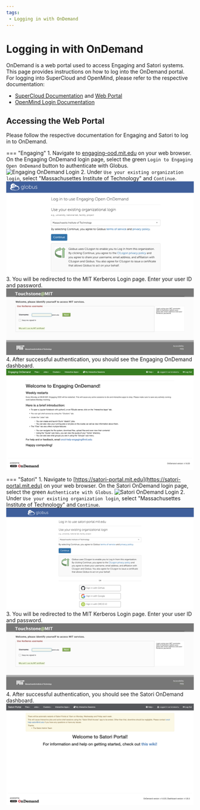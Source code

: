 ```yaml
---
tags:
 - Logging in with OnDemand
---
```


# Logging in with OnDemand

OnDemand is a web portal used to access Engaging and Satori systems. This page provides instructions on how to log into the OnDemand portal. For logging into SuperCloud and OpenMind, please refer to the respective documentation:  

- [SuperCloud Documentation](https://mit-supercloud.github.io/supercloud-docs/web-portal/) and [Web Portal](https://txe1-portal.mit.edu)  
- [OpenMind Login Documentation](https://github.mit.edu/MGHPCC/openmind/wiki/Getting-started#login)

## Accessing the Web Portal

Please follow the respective documentation for Engaging and Satori to log in to OnDemand.

=== "Engaging"
    1. Navigate to [engaging-ood.mit.edu](https://engaging-ood.mit.edu) on your web browser. On the Engaging OnDemand login page, select the green `Login to Engaging Open OnDemand` button to authenticate with Globus. 
    ![Engaging OnDemand Login](../images/onDemand/engaging-homepage.png)
    2. Under `Use your existing organization login`, select "Massachusettes Institute of Technology" and `Continue`. 
    ![Globus Login](../images/onDemand/engaging-globus.png)  
    3. You will be redirected to the MIT Kerberos Login page. Enter your user ID and password.
    ![Kerberos Login](../images/onDemand/kerberos-auth.png) 
    4. After successful authentication, you should see the Engaging OnDemand dashboard.
    ![Engaging OnDemand Page](../images/onDemand/engaging-ondemand.png)

=== "Satori"
    1. Navigate to [https://satori-portal.mit.edu](https://satori-portal.mit.edu) on your web browser. On the Satori OnDemand login page, select the green `Authenticate with Globus`. 
    ![Satori OnDemand Login](../images/onDemand/satori-portal.png)
    2. Under `Use your existing organization login`, select "Massachusettes Institute of Technology" and `Continue`. 
    ![Globus Login](../images/onDemand/satori-globus.png)  
    3. You will be redirected to the MIT Kerberos Login page. Enter your user ID and password.
    ![Kerberos Login](../images/onDemand/kerberos-auth.png) 
    4. After successful authentication, you should see the Satori OnDemand dashboard.
    ![Satori OnDemand Page](../images/onDemand/satori-ondemand.png)



